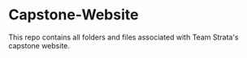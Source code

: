 # Capstone-Website
This repo contains all folders and files associated with Team Strata's capstone website. 

